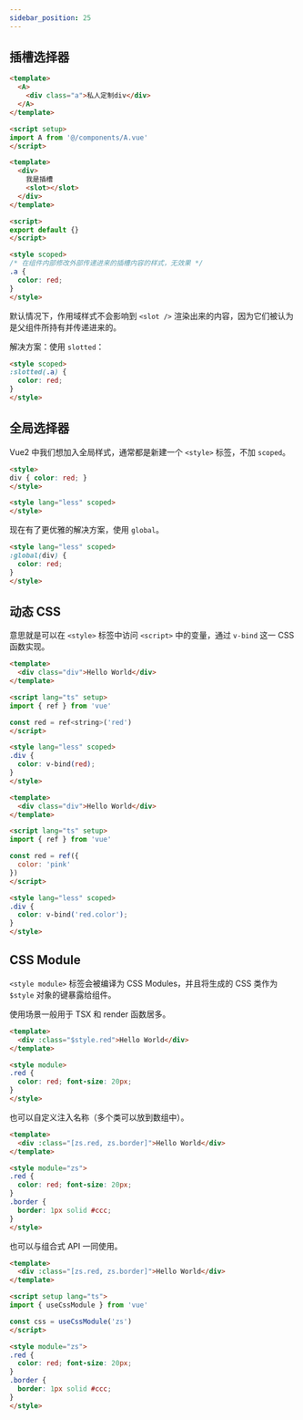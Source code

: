 ```yaml
---
sidebar_position: 25
---
```


## 插槽选择器

```html title="App.vue"
<template>
  <A>
    <div class="a">私人定制div</div>
  </A>
</template>

<script setup>
import A from '@/components/A.vue'
</script>
```

```html title="A 组件"
<template>
  <div>
    我是插槽
    <slot></slot>
  </div>
</template>

<script>
export default {}
</script>

<style scoped>
/* 在组件内部修改外部传递进来的插槽内容的样式，无效果 */
.a {
  color: red;
}
</style>
```

默认情况下，作用域样式不会影响到 `<slot />` 渲染出来的内容，因为它们被认为是父组件所持有并传递进来的。

解决方案：使用 `slotted`：

```html title="A 组件"
<style scoped>
:slotted(.a) {
  color: red;
}
</style>
```

## 全局选择器

Vue2 中我们想加入全局样式，通常都是新建一个 `<style>` 标签，不加 `scoped`。

```html
<style>
div { color: red; }
</style>

<style lang="less" scoped>
</style>
```

现在有了更优雅的解决方案，使用 `global`。

```html
<style lang="less" scoped>
:global(div) {
  color: red;
}
</style>
```

## 动态 CSS

意思就是可以在 `<style>` 标签中访问 `<script>` 中的变量，通过 `v-bind` 这一 CSS 函数实现。

```html title="绑定单个值"
<template>
  <div class="div">Hello World</div>
</template>

<script lang="ts" setup>
import { ref } from 'vue'

const red = ref<string>('red')
</script>

<style lang="less" scoped>
.div {
  color: v-bind(red);
}
</style>
```

```html title="绑定对象中的值"
<template>
  <div class="div">Hello World</div>
</template>

<script lang="ts" setup>
import { ref } from 'vue'

const red = ref({
  color: 'pink'
})
</script>

<style lang="less" scoped>
.div {
  color: v-bind('red.color');
}
</style>
```

## CSS Module

`<style module>` 标签会被编译为 CSS Modules，并且将生成的 CSS 类作为 `$style` 对象的键暴露给组件。

使用场景一般用于 TSX 和 render 函数居多。

```html
<template>
  <div :class="$style.red">Hello World</div>
</template>

<style module>
.red {
  color: red; font-size: 20px;
}
</style>
```

也可以自定义注入名称（多个类可以放到数组中）。

```html
<template>
  <div :class="[zs.red, zs.border]">Hello World</div>
</template>

<style module="zs">
.red {
  color: red; font-size: 20px;
}
.border {
  border: 1px solid #ccc;
}
</style>
```

也可以与组合式 API 一同使用。

```html
<template>
  <div :class="[zs.red, zs.border]">Hello World</div>
</template>

<script setup lang="ts">
import { useCssModule } from 'vue'

const css = useCssModule('zs')
</script>

<style module="zs">
.red {
  color: red; font-size: 20px;
}
.border {
  border: 1px solid #ccc;
}
</style>
```


